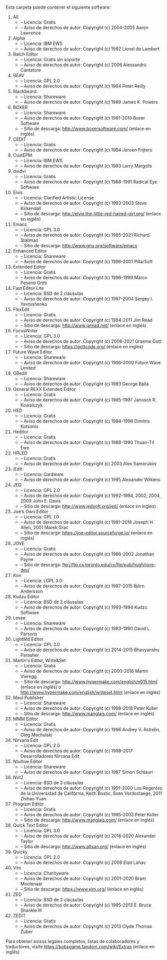 ﻿Esta carpeta puede contener el siguiente software:

1. AE
   - – Licencia: Gratis
   - – Aviso de derechos de autor: Copyright (c) 2004-2005 Aaron Lawrence
2. Alpha
   - – Licencia: IBM EWS
   - – Aviso de derechos de autor: Copyright (c) 1992 Lionel de Lambert
3. Batch Editor
   - – Licencia: Gratis sin soporte
   - – Aviso de derechos de autor: Copyright (c) 2006 Alessandro Cantatore
4. BEAV
   - – Licencia: GPL 2.0
   - – Aviso de derechos de autor: Copyright (c) 1994 Peter Reilly
5. Blackbeard
   - – Licencia: Shareware
   - – Aviso de derechos de autor: Copyright (c) 1989 James K. Powers
6. BOXER
   - – Licencia: Shareware
   - – Aviso de derechos de autor: Copyright (c) 1991-2010 Boxer Software
   - – Sitio de descarga: http://www.boxersoftware.com/ (enlace en inglés)
7. CEDIT
   - – Licencia: Gratis
   - – Aviso de derechos de autor: Copyright (c) 1994 Jeroen Frijters
8. CustEPM
   - – Licencia: IBM EWS
   - – Aviso de derechos de autor: Copyright (c) 1993 Larry Margolis
9. dvidvi
   - – Licencia: Gratis
   - – Aviso de derechos de autor: Copyright (c) 1988-1991 Radical Eye Software
10. Elvis
    - – Licencia: Clarified Artistic License
    - – Aviso de derechos de autor: Copyright (c) 1993-2003 Steve Kirkendall
    - – Sitio de descarga: http://elvis.the-little-red-haired-girl.org/ (enlace en inglés)
11. Emacs
    - – Licencia: GPL 3.0
    - – Aviso de derechos de autor: Copyright (c) 1985-2021 Richard Stallman
    - – Sitio de descarga: http://www.gnu.org/software/emacs
12. Enhanced Editor
    - – Licencia: Shareware
    - – Aviso de derechos de autor: Copyright (c) 1996-2001 PillarSoft
13. Extended Editor
    - – Licencia: Gratis
    - – Aviso de derechos de autor: Copyright (c) 1996-1999 Marco Pesenti Gritti
14. Fast Editor Lite
    - – Licencia: BSD de 2 cláusulas
    - – Aviso de derechos de autor: Copyright (c) 1997-2004 Sergey I. Yevtushenko
15. FlexEdit
    - – Licencia: Gratis
    - – Aviso de derechos de autor: Copyright (c) 1994-2011 Jim Read
    - – Sitio de descarga: http://www.jaread.net/ (enlace en inglés)
16. FocusWriter
    - – Licencia: GPL 3.0
    - – Aviso de derechos de autor: Copyright (c) 2008-2021 Graeme Gott
    - – Sitio de descarga: https://gottcode.org/ (enlace en inglés)
17. Future Wave Editor
    - – Licencia: Shareware
    - – Aviso de derechos de autor: Copyright (c) 1996-2000 Future Wave Limited
18. GBedit
    - – Licencia: Shareware
    - – Aviso de derechos de autor: Copyright (c) 1993 George Balla
19. General REXX Extended Editor
    - – Licencia: Gratis
    - – Aviso de derechos de autor: Copyright (c) 1995-1997 Janosch R. Kowalczyk
20. HED
    - – Licencia: Gratis
    - – Aviso de derechos de autor: Copyright (c) 1994-1996 Dimitris Kotsonis
21. Heditor
    - – Licencia: Gratis
    - – Aviso de derechos de autor: Copyright (c) 1988-1990 Thuan-Tit Ewe
22. HPLED
    - – Licencia: Gratis
    - – Aviso de derechos de autor: Copyright (c) 2003 Alex Samorukov
23. iEdit
    - – Licencia: Cardware
    - – Aviso de derechos de autor: Copyright (c) 1995 Alexander Wilkens
24. JED
    - – Licencia: GPL 2.0
    - – Aviso de derechos de autor: Copyright (c) 1992-1994, 2002, 2004, 2009 John E. Davis
    - – Sitio de descarga: http://www.jedsoft.org/jed/ (enlace en inglés)
25. Joe's Own Editor
    - – Licencia: GPL 1.0
    - – Aviso de derechos de autor: Copyright (c) 1991-2018 Joseph H. Allen, 2001 Marek Grac
    - – Sitio de descarga: https://joe-editor.sourceforge.io/ (enlace en inglés)
26. JOVE
    - – Licencia: Gratis
    - – Aviso de derechos de autor: Copyright (c) 1986-2002 Jonathan Payne
    - – Sitio de descarga: ftp://ftp.cs.toronto.edu/cs/ftp/pub/hugh/jove-dev/
27. Kon
    - – Licencia: LGPL 3.0
    - – Aviso de derechos de autor: Copyright (c) 1997-2015 Björn Andersson
28. Kudzu Editor
    - – Licencia: BSD de 2 cláusulas
    - – Aviso de derechos de autor: Copyright (c) 1993-1994 Kudzu Software
29. Levee
    - – Licencia: Shareware
    - – Aviso de derechos de autor: Copyright (c) 1983-1990 David L. Parsons
30. LightMd Editor
    - – Licencia: GPL 3.0
    - – Aviso de derechos de autor: Copyright (c) 2014-2015 Bhavyanshu Parasher
31. Martin's Editor, Write&Set
    - – Licencia: Gratis
    - – Aviso de derechos de autor: Copyright (c) 2000-2016 Martin Vieregg
    - – Sitio de descarga: http://www.hypermake.com/english/n015.html (enlace en inglés) o http://www.hypermake.com/english/writeset.html (enlace en inglés)
32. Maul Publisher
    - – Licencia: Shareware
    - – Aviso de derechos de autor: Copyright (c) 1998-2018 Peter Koller
    - – Sitio de descarga: http://www.manglais.com/ (enlace en inglés)
33. MMM Editor
    - – Licencia: Gratis
    - – Aviso de derechos de autor: Copyright (c) 1996 Andrey V. Astrelin, Oleg Machulski
34. Nirvana Edit
    - – Licencia: GPL 2.0
    - – Aviso de derechos de autor: Copyright (c) 1998-2017 Desarrolladores Nirvana Edit
35. Ntuitive Editor
    - – Licencia: Shareware
    - – Aviso de derechos de autor: Copyright (c) 1997 Simon Schlauri
36. NVI2
    - – Licencia: BSD de 3 cláusulas
    - – Aviso de derechos de autor: Copyright (c) 1991-2000 Los Regentes de la Universidad de Califórnia, Keith Bostic, Sven Verdoolaege, 2011 Zhihao Yuan
37. Program Editor
    - – Licencia: Gratis
    - – Aviso de derechos de autor: Copyright (c) 1995-2003 Peter Koller
    - – Sitio de descarga: http://www.manglais.com/ (enlace en inglés)
38. Quick Text Editor
    - – Licencia: GPL 3.0
    - – Aviso de derechos de autor: Copyright (c) 2018-2020 Alexander Taylor
    - – Sitio de descarga: http://www.altsan.org/ (enlace en inglés)
39. Quicky
    - – Licencia: GPL 2.0
    - – Aviso de derechos de autor: Copyright (c) 2008 Elad Lahav
40. Vim
    - – Licencia: Charityware
    - – Aviso de derechos de autor: Copyright (c) 2001-2020 Bram Moolenaar
    - – Sitio de descarga: https://www.vim.org/ (enlace en inglés)
41. ZED
    - – Licencia: BSD de 3 cláusulas
    - – Aviso de derechos de autor: Copyright (c) 1995-2013 E. Bruce Shankle III
42. ZEDIT
    - – Licencia: Gratis
    - – Aviso de derechos de autor: Copyright (c) 2013 Clyde Thomas Zuber

Para obtener avisos legales completos, listas de colaboradores y traductores, visite https://bobsgame.fandom.com/wiki/Extras (enlace en inglés)
